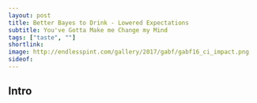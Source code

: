 ```yaml
---
layout: post
title: Better Bayes to Drink - Lowered Expectations
subtitle: You've Gotta Make me Change my Mind 
tags: ["taste", ""]
shortlink: 
image: http://endlesspint.com/gallery/2017/gabf/gabf16_ci_impact.png
sideof: 
---
```



## Intro
